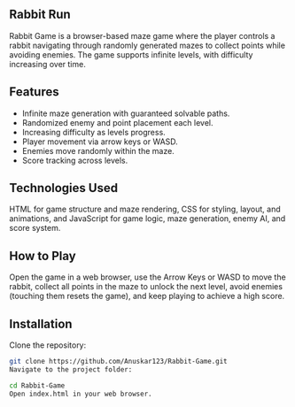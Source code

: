 ## Rabbit Run 
Rabbit Game is a browser-based maze game where the player controls a rabbit navigating through randomly generated mazes to collect points while avoiding enemies. The game supports infinite levels, with difficulty increasing over time.

## Features
- Infinite maze generation with guaranteed solvable paths.
- Randomized enemy and point placement each level.
- Increasing difficulty as levels progress.
- Player movement via arrow keys or WASD.
- Enemies move randomly within the maze.
- Score tracking across levels.

## Technologies Used
HTML for game structure and maze rendering, CSS for styling, layout, and animations, and JavaScript for game logic, maze generation, enemy AI, and score system.

## How to Play
Open the game in a web browser, use the Arrow Keys or WASD to move the rabbit, collect all points in the maze to unlock the next level, avoid enemies (touching them resets the game), and keep playing to achieve a high score.

## Installation
Clone the repository:
```bash
git clone https://github.com/Anuskar123/Rabbit-Game.git
Navigate to the project folder:

cd Rabbit-Game
Open index.html in your web browser.


